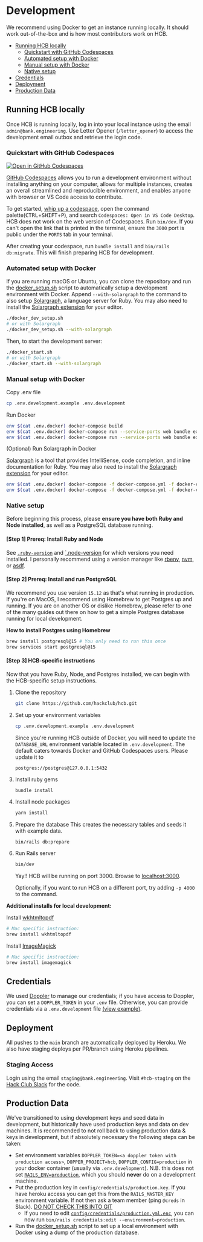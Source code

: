 # Development

We recommend using Docker to get an instance running locally. It should work out-of-the-box and is how most contributors work on HCB.

- [Running HCB locally](#running-hcb-locally)
  - [Quickstart with GitHub Codespaces](#quickstart-with-github-codespaces)
  - [Automated setup with Docker](#automated-setup-with-docker)
  - [Manual setup with Docker](#manual-setup-with-docker)
  - [Native setup](#native-setup)
- [Credentials](#credentials)
- [Deployment](#deployment)
- [Production Data](#production-data)

## Running HCB locally

Once HCB is running locally, log in into your local instance using the email `admin@bank.engineering`. Use Letter Opener (`/letter_opener`) to access the development email outbox and retrieve the login code.

### Quickstart with GitHub Codespaces

[![Open in GitHub Codespaces](https://github.com/codespaces/badge.svg)](https://github.com/codespaces/new?hide_repo_select=true&ref=main&repo=135250235&skip_quickstart=true&machine=premiumLinux&devcontainer_path=.devcontainer%2Fdevcontainer.json&geo=UsWest)

[GitHub Codespaces](https://docs.github.com/en/codespaces) allows you to run a development environment without installing anything on your computer, allows for multiple instances, creates an overall streamlined and reproducible environment, and enables anyone with browser or VS Code access to contribute.

To get started, [whip up a codespace](https://docs.github.com/en/codespaces/getting-started/quickstart), open the command palette(<kbd>CTRL</kbd>+<kbd>SHIFT</kbd>+<kbd>P</kbd>), and search `Codespaces: Open in VS Code Desktop`. HCB does not work on the web version of Codespaces. Run `bin/dev`. If you can't open the link that is printed in the terminal, ensure the `3000` port is public under the `PORTS` tab in your terminal.

After creating your codespace, run `bundle install` and `bin/rails db:migrate`. This will finish preparing HCB for development.

### Automated setup with Docker

If you are running macOS or Ubuntu, you can clone the repository and run the [docker_setup.sh](https://github.com/hackclub/hcb/docker_setup.sh) script to automatically setup a development environment with Docker. Append `--with-solargraph` to the command to also setup [Solargraph](https://solargraph.org), a language server for Ruby. You may also need to install the [Solargraph extension](https://github.com/castwide/solargraph#using-solargraph) for your editor.

```bash
./docker_dev_setup.sh
# or with Solargraph
./docker_dev_setup.sh --with-solargraph
```

Then, to start the development server:

```bash
./docker_start.sh
# or with Solargraph
./docker_start.sh --with-solargraph
```

### Manual setup with Docker

Copy .env file

```bash
cp .env.development.example .env.development
```

Run Docker

```bash
env $(cat .env.docker) docker-compose build
env $(cat .env.docker) docker-compose run --service-ports web bundle exec rails db:create db:migrate
env $(cat .env.docker) docker-compose run --service-ports web bundle exec rails s -b 0.0.0.0 -p 3000
```

(Optional) Run Solargraph in Docker

[Solargraph](https://solargraph.org/demo) is a tool that provides IntelliSense, code completion, and inline documentation for Ruby. You may also need to install the [Solargraph extension](https://github.com/castwide/solargraph#using-solargraph) for your editor.

```bash
env $(cat .env.docker) docker-compose -f docker-compose.yml -f docker-compose.solargraph.yml build
env $(cat .env.docker) docker-compose -f docker-compose.yml -f docker-compose.solargraph.yml up -d solargraph
```

### Native setup

Before beginning this process, please **ensure you have both Ruby and Node
installed**, as well as a PostgreSQL database running.

#### [Step 1] Prereq: Install Ruby and Node

See [`.ruby-version`](.ruby-version)
and [`.node-version](.node-version) for which versions you need installed. I
personally recommend using a version manager
like [rbenv](https://rbenv.org/), [nvm](https://github.com/nvm-sh/nvm),
or [asdf](https://asdf-vm.com/).

#### [Step 2] Prereq: Install and run PostgreSQL

We recommend you use version `15.12` as that's what running in production. If
you're on MacOS, I recommend using Homebrew to get Postgres up and running. If
you are on another OS or dislike Homebrew, please refer to one of the many
guides out there on how to get a simple Postgres database running for local
development.

**How to install Postgres using Homebrew**

```bash
brew install postgresql@15 # You only need to run this once
brew services start postgresql@15
```

#### [Step 3] HCB-specific instructions

Now that you have Ruby, Node, and Postgres installed, we can begin with the
HCB-specific setup instructions.

1. Clone the repository
   ```bash
   git clone https://github.com/hackclub/hcb.git
   ```

2. Set up your environment variables
   ```bash
   cp .env.development.example .env.development
   ```

   Since you're running HCB outside of Docker, you will need to update the
   `DATABASE_URL` environment variable located in `.env.development`. The
   default caters towards Docker and GitHub Codespaces users. Please update it to
   ```
   postgres://postgres@127.0.0.1:5432
   ```

3. Install ruby gems
   ```bash
   bundle install
   ```

4. Install node packages
   ```bash
   yarn install
   ```

5. Prepare the database
   This creates the necessary tables and seeds it with example data.
   ```
   bin/rails db:prepare
   ```

6. Run Rails server
   ```bash
   bin/dev
   ```
   Yay!! HCB will be running on port 3000. Browse to [localhost:3000](http://localhost:3000).

   Optionally, if you want to run HCB on a different port, try adding `-p 4000`
   to the command.

**Additional installs for local development:**

Install [wkhtmltopdf](https://wkhtmltopdf.org/)

```bash
# Mac specific instruction:
brew install wkhtmltopdf
```

Install [ImageMagick](https://imagemagick.org/)

```bash
# Mac specific instruction:
brew install imagemagick
```

## Credentials

We used [Doppler](https://www.doppler.com/) to manage our credentials; if you have access to Doppler, you can set a `DOPPLER_TOKEN` in your `.env` file. Otherwise, you can provide credentials via a `.env.development` file [(view example)](.env.development.example).

## Deployment

All pushes to the `main` branch are automatically deployed by Heroku. We also have staging deploys per PR/branch using Heroku pipelines.

### Staging Access

Login using the email `staging@bank.engineering`. Visit `#hcb-staging` on the [Hack Club Slack](https://hackclub.com/slack) for the code.

## Production Data

We've transitioned to using development keys and seed data in development, but historically have used production keys and data on dev machines. It is recommended to not roll back to using production data & keys in development, but if absolutely necessary the following steps can be taken:

- Set environment variables `DOPPLER_TOKEN=<a doppler token with production access>`, `DOPPER_PROJECT=hcb`, `DOPPLER_CONFIG=production` in your docker container (usually via `.env.development`). N.B. this does not set [`RAILS_ENV=production`](https://guides.rubyonrails.org/configuring.html#rails-environment-settings), which you should **never** do on a development machine.
- Put the production key in `config/credentials/production.key`. If you have heroku access you can get this from the `RAILS_MASTER_KEY` environment variable. If not then ask a team member (ping `@creds` in Slack). [DO NOT CHECK THIS INTO GIT](https://github.com/hackclub/hcb/blob/99fab73deb27a09a9424847e02080cb3ea5d09cf/.gitignore#L29)
    - If you need to edit [`config/credentials/production.yml.enc`](./config/credentials/production.yml.enc), you can now run `bin/rails credentials:edit --environment=production`.
- Run the [docker_setup.sh](https://github.com/hackclub/hcb/docker_setup.sh) script to set up a local environment with Docker using a dump of the production database.
